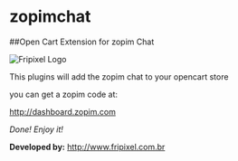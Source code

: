# zopimchat
##Open Cart Extension for  zopim Chat

![Fripixel Logo](http://www.fripixel.com.br/wp-content/uploads/2015/08/logotipo-footer1.png "Fripixel Logo")

This plugins will add the zopim chat to your opencart store

you can get a zopim code at:

http://dashboard.zopim.com

*Done! Enjoy it!*

**Developed by:** http://www.fripixel.com.br